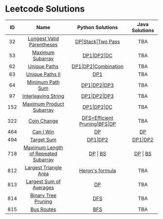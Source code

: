 # Leetcode Solutions

|  ID  |                             Name                             |                          Python Solutions                           |                          Java Solutions                           |
| :--: | :----------------------------------------------------------: | :----------------------------------------------------------: | :----------------------------------------------------------: |
|  32  | [Longest Valid Parentheses](https://leetcode.com/problems/longest-valid-parentheses/description/) | [DP](https://github.com/gycggd/Leetcode/blob/master/code/32/dp.py)\|[Stack](https://github.com/gycggd/Leetcode/blob/master/code/32/stack.py)\|[Two Pass](https://github.com/gycggd/Leetcode/blob/master/code/32/two_pass.py) | TBA |
|  53  | [Maximum Subarray](https://leetcode.com/problems/maximum-subarray/description/) | [DP1](https://github.com/gycggd/Leetcode/blob/master/code/53/dp1.py)\|[DP2](https://github.com/gycggd/Leetcode/blob/master/code/53/dp2.py)\|[DC](https://github.com/gycggd/Leetcode/blob/master/code/53/dc.py) | TBA |
|  62  | [Unique Paths](https://leetcode.com/problems/unique-paths/description/) | [DP1](https://github.com/gycggd/Leetcode/blob/master/code/62/dp1.py)\|[DP2](https://github.com/gycggd/Leetcode/blob/master/code/62/dp2.py)\|[Combination](https://github.com/gycggd/Leetcode/blob/master/code/62/combination.py) | TBA |
|  63  | [Unique Paths II](https://leetcode.com/problems/unique-paths-ii/description/) | [DP1](https://github.com/gycggd/Leetcode/blob/master/code/63/dp.py)| TBA |
|  64  | [Minimum Path Sum](https://leetcode.com/problems/minimum-path-sum/description/) | [DP1](https://github.com/gycggd/Leetcode/blob/master/code/64/dp1.py)\|[DP2](https://github.com/gycggd/Leetcode/blob/master/code/64/dp2.py)\|[DP3](https://github.com/gycggd/Leetcode/blob/master/code/64/dp3.py) | TBA |
|  97  | [Interleaving String](https://leetcode.com/problems/interleaving-string/description/) | [DP1](https://github.com/gycggd/Leetcode/blob/master/code/97/dp1.py)\|[DP2](https://github.com/gycggd/Leetcode/blob/master/code/97/dp2.py)\|[DP3](https://github.com/gycggd/Leetcode/blob/master/code/97/dp3.py) | TBA |
|  152  | [Maximum Product Subarray](https://leetcode.com/problems/maximum-product-subarray/description/) | [DP1](https://github.com/gycggd/Leetcode/blob/master/code/152/dp1.py)\|[DP2](https://github.com/gycggd/Leetcode/blob/master/code/152/dp2.py)\|[DC](https://github.com/gycggd/Leetcode/blob/master/code/152/dc.py) | TBA |
|  322  | [Coin Change](https://leetcode.com/problems/coin-change/description/) | [DFS+Efficient Pruning](https://github.com/gycggd/Leetcode/blob/master/code/322/dfs.py)\|[BFS](https://github.com/gycggd/Leetcode/blob/master/code/322/bfs.py)\|[DP](https://github.com/gycggd/Leetcode/blob/master/code/322/dp.py) | TBA |
|  464  | [Can I Win](https://leetcode.com/problems/can-i-win/description/) | [DP](https://github.com/gycggd/Leetcode/blob/master/code/464/Python/dp.py) | [DP](https://github.com/gycggd/Leetcode/blob/master/code/464/Java/dp.java) |
|  494  | [Target Sum](https://leetcode.com/problems/target-sum/description/) | [DP1](https://github.com/gycggd/Leetcode/blob/master/code/494/Python/dp1.py)\|[DP2](https://github.com/gycggd/Leetcode/blob/master/code/494/Python/dp2.py) | [DP1](https://github.com/gycggd/Leetcode/blob/master/code/494/Java/dp1.java)\|[DP2](https://github.com/gycggd/Leetcode/blob/master/code/494/Java/dp2.java) |
|  718  | [Maximum Length of Repeated Subarray](https://leetcode.com/problems/maximum-length-of-repeated-subarray/description/) | [DP](https://github.com/gycggd/Leetcode/blob/master/code/718/Python/dp.py) \| [BS](https://github.com/gycggd/Leetcode/blob/master/code/718/Python/bs.py) | [DP](https://github.com/gycggd/Leetcode/blob/master/code/718/Java/dp.py) \| [BS](https://github.com/gycggd/Leetcode/blob/master/code/718/Java/bs.py)  |
|  812  | [Largest Triangle Area](https://leetcode.com/problems/largest-triangle-area/description/) | [Heron's formula](https://github.com/gycggd/Leetcode/blob/master/code/812/heron.py) | TBA |
|  813  | [Largest Sum of Averages](https://leetcode.com/problems/largest-sum-of-averages/description/) | [DP](https://github.com/gycggd/Leetcode/blob/master/code/813/dp.py) | TBA |
|  814  | [Binary Tree Pruning](https://leetcode.com/problems/binary-tree-pruning/description/) | [DFS](https://github.com/gycggd/Leetcode/blob/master/code/814/dfs.py) | TBA |
|  815  | [Bus Routes](https://leetcode.com/problems/bus-routes/description/) | [BFS](https://github.com/gycggd/Leetcode/blob/master/code/815/bfs.py) | TBA |
